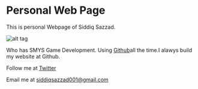 # Personal Web Page

This is personal Webpage of Siddiq Sazzad.

![alt tag](https://pbs.twimg.com/profile_images/833915816215248897/JmB3GLpD.jpg)

Who has SMYS Game Development.
Using [Github](https://github/siddiqsazzad)all the time.I alawys build my website at Github.

Follow me at [Twitter](https://twitter.com/siddiqsazzad001)

 Email me at siddiqsazzad001@gmail.com
